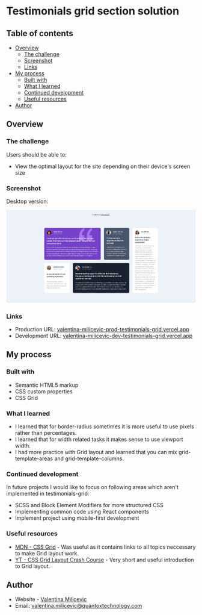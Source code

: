 # Testimonials grid section solution

## Table of contents

- [Overview](#overview)
  - [The challenge](#the-challenge)
  - [Screenshot](#screenshot)
  - [Links](#links)
- [My process](#my-process)
  - [Built with](#built-with)
  - [What I learned](#what-i-learned)
  - [Continued development](#continued-development)
  - [Useful resources](#useful-resources)
- [Author](#author)

## Overview

### The challenge

Users should be able to:

- View the optimal layout for the site depending on their device's screen size

### Screenshot

Desktop version:

![Desktop version](./images/screenshot-desktop.png)

### Links

- Production URL: [valentina-milicevic-prod-testimonials-grid.vercel.app](valentina-milicevic-prod-testimonials-grid.vercel.app)
- Development URL: [valentina-milicevic-dev-testimonials-grid.vercel.app](valentina-milicevic-dev-testimonials-grid.vercel.app)

## My process

### Built with

- Semantic HTML5 markup
- CSS custom properties
- CSS Grid

### What I learned

- I learned that for border-radius sometimes it is more useful to use pixels rather than percentages.
- I learned that for width related tasks it makes sense to use viewport width.
- I had more practice with Grid layout and learned that you can mix grid-template-areas and grid-template-columns.

### Continued development

In future projects I would like to focus on following areas which aren't implemented in testimonials-grid:
- SCSS and Block Element Modifiers for more structured CSS
- Implementing common code using React components 
- Implement project using mobile-first development

### Useful resources

- [MDN - CSS Grid](https://developer.mozilla.org/en-US/docs/Web/CSS/CSS_Grid_Layout) - Was useful as it contains links to all topics neccessary to make Grid layout work.
- [YT - CSS Grid Layout Crash Course](https://www.youtube.com/watch?v=jV8B24rSN5o) - Very short and useful introduction to Grid layout.

## Author

- Website - [Valentina Milicevic](https://github.com/vanjamilicevic)
- Email: valentina.milicevic@quantoxtechnology.com
